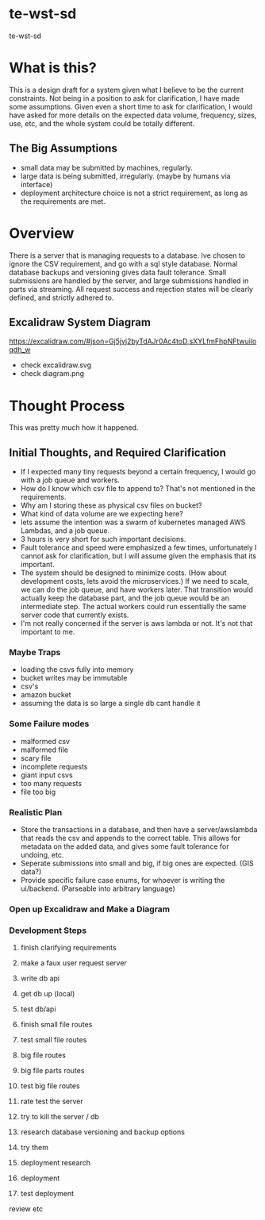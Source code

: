 # te-wst-sd
te-wst-sd

# What is this?
This is a design draft for a system given what I believe to be the current constraints.
Not being in a position to ask for clarification, I have made some assumptions. 
Given even a short time to ask for clarification, I would have asked for more details on the expected data volume, frequency, sizes, use, etc, and the whole system could be totally different. 

## The Big Assumptions
- small data may be submitted by machines, regularly.
- large data is being submitted, irregularly. (maybe by humans via interface)
- deployment architecture choice is not a strict requirement, as long as the requirements are met.

# Overview
There is a server that is managing requests to a database. 
Ive chosen to ignore the CSV requirement, and go with a sql style database.
Normal database backups and versioning gives data fault tolerance.
Small submissions are handled by the server, and large submissions handled in parts via streaming.
All request success and rejection states will be clearly defined, and strictly adhered to.

## Excalidraw System Diagram
https://excalidraw.com/#json=Gj5jvj2byTdAJr0Ac4toD,sXYLfmFhpNFtwuiloqdh_w
- check excalidraw.svg
- check diagram.png

# Thought Process 
This was pretty much how it happened.

## Initial Thoughts, and Required Clarification
- If I expected many tiny requests beyond a certain frequency, I would go with a job queue and workers.
- How do I know which csv file to append to? That's not mentioned in the requirements.
- Why am I storing these as physical csv files on bucket?
- What kind of data volume are we expecting here?
- lets assume the intention was a swarm of kubernetes managed AWS Lambdas, and a job queue.
- 3 hours is very short for such important decisions.
- Fault tolerance and speed were emphasized a few times, unfortunately I cannot ask for clarification, but I will 
assume given the emphasis that its important.
- The system should be designed to minimize costs. (How about development costs, lets avoid the microservices.)
    If we need to scale, we can do the job queue, and have workers later. 
    That transition would actually keep the database part, and the job queue would be an intermediate step.
    The actual workers could run essentially the same server code that currently exists.
- I'm not really concerned if the server is aws lambda or not. It's not that important to me. 


### Maybe Traps
- loading the csvs fully into memory
- bucket writes may be immutable
- csv's 
- amazon bucket
- assuming the data is so large a single db cant handle it

### Some Failure modes
- malformed csv
- malformed file
- scary file
- incomplete requests
- giant input csvs
- too many requests
- file too big

### Realistic Plan
- Store the transactions in a database, and then have a server/awslambda that reads the csv and appends to the correct table. This allows for metadata on the added data, and gives some fault tolerance for undoing, etc.
- Seperate submissions into small and big, if big ones are expected. (GIS data?)
- Provide specific failure case enums, for whoever is writing the ui/backend. (Parseable into arbitrary language)

### Open up Excalidraw and Make a Diagram

### Development Steps
1. finish clarifying requirements
2. make a faux user request server
3. write db api
4. get db up (local)
5. test db/api
6. finish small file routes

7. test small file routes

7. big file routes
8. big file parts routes

9. test big file routes

10. rate test the server
11. try to kill the server / db

12. research database versioning and backup options
13. try them

14. deployment research
15. deployment
16. test deployment

review etc

